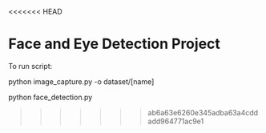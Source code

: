 <<<<<<< HEAD
# Face and Eye Detection Project

To run script: 

python image_capture.py -o dataset/[name]

python face_detection.py

>>>>>>> ab6a63e6260e345adba63a4cddadd964771ac9e1


